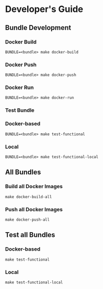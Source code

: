 # Developer's Guide

## Bundle Development

### Docker Build

```shell
BUNDLE=<bundle> make docker-build
```

### Docker Push

```shell
BUNDLE=<bundle> make docker-push
```

### Docker Run

```shell
BUNDLE=<bundle> make docker-run
```

### Test Bundle

### Docker-based

```shell
BUNDLE=<bundle> make test-functional
```

### Local

```shell
BUNDLE=<bundle> make test-functional-local
```

## All Bundles

### Build all Docker Images

```shell
make docker-build-all
```

### Push all Docker Images

```shell
make docker-push-all
```

## Test all Bundles

### Docker-based

```shell
make test-functional
```

### Local

```shell
make test-functional-local
```